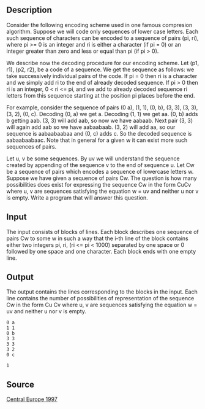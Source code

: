<h2>Description</h2><p>Consider the following encoding scheme used in one famous compresion algorithm. Suppose we will code only sequences of lower case letters. Each such sequence of characters can be encoded to a sequence of pairs (pi, ri), where pi &gt;= 0 is an integer and ri is either a character (if pi = 0) or an integer greater than zero and less or equal than pi (if pi &gt; 0). 
</p>We describe now the decoding procedure for our encoding scheme. Let (p1, r1), (p2, r2), be a code of a sequence. We get the sequence as follows: we take successively individual pairs of the code. If pi = 0 then ri is a character and we simply add ri to the end of already decoded sequence. If pi &gt; 0 then ri is an integer, 0 &lt; ri &lt;= pi, and we add to already decoded sequence ri letters from this sequence starting at the position pi places before the end. 

For example, consider the sequence of pairs (0 a), (1, 1), (0, b), (3, 3), (3, 3), (3, 2), (0, c). Decoding (0, a) we get a. Decoding (1, 1) we get aa. (0, b) adds b getting aab. (3, 3) will add aab, so now we have aabaab. Next pair (3, 3) will again add aab so we have aabaabaab. (3, 2) will add aa, so our sequence is aabaabaabaa and (0, c) adds c. So the decoded sequence is aabaabaabaac. Note that in general for a given w it can exist more such sequences of pairs. 

Let u, v be some sequences. By uv we will understand the sequence created by appending of the sequence v to the end of sequence u. Let Cw be a sequence of pairs which encodes a sequence of lowercase letters w. Suppose we have given a sequence of pairs Cw. The question is how many possibilities does exist for expressing the sequence Cw in the form CuCv where u, v are sequences satisfying the equation w = uv and neither u nor v is empty. Write a program that will answer this question. 
<h2>Input</h2><p>The input consists of blocks of lines. Each block describes one sequence of pairs Cw to some w in such a way that the i-th line of the block contains either two integers pi, ri, (ri &lt;= pi &lt; 1000) separated by one space or 0 followed by one space and one character. Each block ends with one empty line. </p><h2>Output</h2><p>The output contains the lines corresponding to the blocks in the input. Each line contains the number of possibilities of representation of the sequence Cw in the form Cu Cv where u, v are sequences satisfying the equation w = uv and neither u nor v is empty. </p><pre><code class="language-input1">0 a
1 1
0 b
3 3
3 3
3 2
0 c</code></pre><pre><code class="language-output1">1</code></pre><h2>Source</h2><a href="searchproblem?field=source&amp;key=Central+Europe+1997">Central Europe 1997</a>